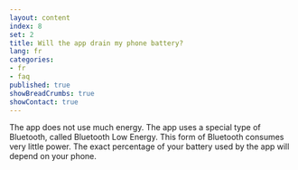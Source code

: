 ```yaml
---
layout: content
index: 8
set: 2
title: Will the app drain my phone battery?
lang: fr
categories:
- fr
- faq
published: true
showBreadCrumbs: true
showContact: true
---
```


The app does not use much energy. The app uses a special type of Bluetooth, called Bluetooth Low Energy. This form of Bluetooth consumes very little power.
The exact percentage of your battery used by the app will depend on your phone.
